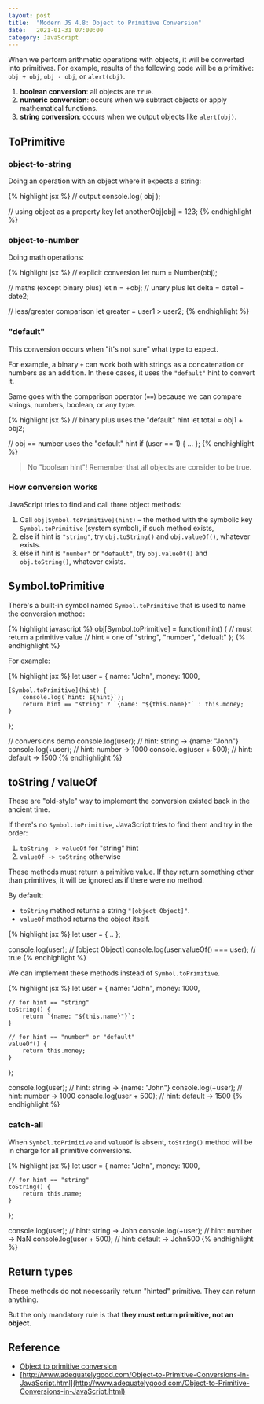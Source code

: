 ```yaml
---
layout: post
title:  "Modern JS 4.8: Object to Primitive Conversion"
date:   2021-01-31 07:00:00
category: JavaScript
---
```


When we perform arithmetic operations with objects, it will be converted into primitives. For example, results of the following code will be a primitive: `obj + obj`, `obj - obj`, or `alert(obj)`.

1. **boolean conversion**: all objects are `true`.
2. **numeric conversion**: occurs when we subtract objects or apply mathematical functions.
3. **string conversion**: occurs when we output objects like `alert(obj)`.

## ToPrimitive

### object-to-string

Doing an operation with an object where it expects a string:

{% highlight jsx %}
// output 
console.log( obj );

// using object as a property key
let anotherObj[obj] = 123;
{% endhighlight %}

### object-to-number

Doing math operations:

{% highlight jsx %}
// explicit conversion
let num = Number(obj); 

// maths (except binary plus) 
let n = +obj; // unary plus 
let delta = date1 - date2; 

// less/greater comparison 
let greater = user1 > user2;
{% endhighlight %}

### "default"

This conversion occurs when "it's not sure" what type to expect.

For example, a binary `+` can work both with strings as a concatenation or numbers as an addition. In these cases, it uses the `"default"` hint to convert it.

Same goes with the comparison operator (`==`) because we can compare strings, numbers, boolean, or any type.

{% highlight jsx %}
// binary plus uses the "default" hint 
let total = obj1 + obj2; 

// obj == number uses the "default" hint 
if (user == 1) { ... };
{% endhighlight %}

> No "boolean hint"! Remember that all objects are consider to be true.

### How conversion works

JavaScript tries to find and call three object methods:

1. Call `obj[Symbol.toPrimitive](hint)` – the method with the symbolic key `Symbol.toPrimitive` (system symbol), if such method exists,
2. else if hint is `"string"`, try `obj.toString()` and `obj.valueOf()`, whatever exists.
3. else if hint is `"number"` or `"default"`, try `obj.valueOf()` and `obj.toString()`, whatever exists.

## Symbol.toPrimitive

There's a built-in  symbol named `Symbol.toPrimitive` that is used to name the conversion method:

{% highlight javascript %}
obj[Symbol.toPrimitive] = function(hint) {
    // must return a primitive  value
    // hint = one of "string", "number", "defualt"
};
{% endhighlight %}

For example:

{% highlight jsx %}
let user = {
    name: "John",
    money: 1000,

    [Symbol.toPrimitive](hint) {
        console.log(`hint: ${hint}`);
        return hint == "string" ? `{name: "${this.name}"` : this.money;
    }
};

// conversions demo
console.log(user); // hint: string -> {name: "John"}
console.log(+user); // hint: number -> 1000
console.log(user + 500); // hint: default -> 1500
{% endhighlight %}

## toString / valueOf

These are "old-style" way to implement the conversion existed back in the ancient time.

If  there's no `Symbol.toPrimitive`, JavaScript tries to find them and try in the order:

1. `toString -> valueOf` for "string" hint
2. `valueOf -> toString` otherwise

These methods must return a primitive value. If they return something other than primitives, it will be ignored as if there were no method.

By default:

- `toString` method returns a string `"[object Object]"`.
- `valueOf` method returns the object itself.

{% highlight jsx %}
let user = { .. };

console.log(user); // [object Object]
console.log(user.valueOf() === user); // true
{% endhighlight %}

We  can implement these methods instead of `Symbol.toPrimitive`.

{% highlight jsx %}
let user = {
    name: "John",
    money: 1000,

    // for hint == "string"
    toString() {
        return `{name: "${this.name}"}`;
    }

    // for hint == "number" or "default"
    valueOf() {
        return this.money;
    }
};

console.log(user); // hint: string -> {name: "John"}
console.log(+user); // hint: number -> 1000
console.log(user + 500); // hint: default -> 1500
{% endhighlight %}

### catch-all

When `Symbol.toPrimitive` and `valueOf` is absent, `toString()` method will be in charge for all primitive conversions.

{% highlight jsx %}
let user = {
    name: "John",
    money: 1000,

    // for hint == "string"
    toString() {
        return this.name;
    }
};

console.log(user); // hint: string -> John
console.log(+user); // hint: number -> NaN
console.log(user + 500); // hint: default -> John500
{% endhighlight %}

## Return types

These methods do not necessarily return "hinted" primitive. They can return anything.

But the only mandatory rule is that **they must return primitive, not an object**.

## Reference
- [Object to primitive conversion](https://javascript.info/object-toprimitive)
- [http://www.adequatelygood.com/Object-to-Primitive-Conversions-in-JavaScript.html](http://www.adequatelygood.com/Object-to-Primitive-Conversions-in-JavaScript.html)